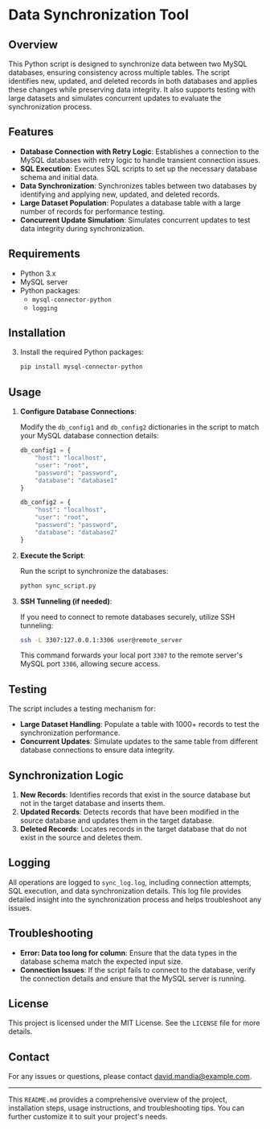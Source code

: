 
# Data Synchronization Tool

## Overview

This Python script is designed to synchronize data between two MySQL databases, ensuring consistency across multiple tables. The script identifies new, updated, and deleted records in both databases and applies these changes while preserving data integrity. It also supports testing with large datasets and simulates concurrent updates to evaluate the synchronization process.

## Features

- **Database Connection with Retry Logic**: Establishes a connection to the MySQL databases with retry logic to handle transient connection issues.
- **SQL Execution**: Executes SQL scripts to set up the necessary database schema and initial data.
- **Data Synchronization**: Synchronizes tables between two databases by identifying and applying new, updated, and deleted records.
- **Large Dataset Population**: Populates a database table with a large number of records for performance testing.
- **Concurrent Update Simulation**: Simulates concurrent updates to test data integrity during synchronization.

## Requirements

- Python 3.x
- MySQL server
- Python packages:
  - `mysql-connector-python`
  - `logging`

## Installation
  
3. Install the required Python packages:
    ```bash
    pip install mysql-connector-python
    ```

## Usage

1. **Configure Database Connections**:

   Modify the `db_config1` and `db_config2` dictionaries in the script to match your MySQL database connection details:

    ```python
    db_config1 = {
        "host": "localhost",
        "user": "root",
        "password": "password",
        "database": "database1"
    }

    db_config2 = {
        "host": "localhost",
        "user": "root",
        "password": "password",
        "database": "database2"
    }
    ```

2. **Execute the Script**:

    Run the script to synchronize the databases:

    ```bash
    python sync_script.py
    ```

3. **SSH Tunneling (if needed)**:

    If you need to connect to remote databases securely, utilize SSH tunneling:

    ```bash
    ssh -L 3307:127.0.0.1:3306 user@remote_server
    ```

    This command forwards your local port `3307` to the remote server's MySQL port `3306`, allowing secure access.

## Testing

The script includes a testing mechanism for:

- **Large Dataset Handling**: Populate a table with 1000+ records to test the synchronization performance.
- **Concurrent Updates**: Simulate updates to the same table from different database connections to ensure data integrity.

## Synchronization Logic

1. **New Records**: Identifies records that exist in the source database but not in the target database and inserts them.
2. **Updated Records**: Detects records that have been modified in the source database and updates them in the target database.
3. **Deleted Records**: Locates records in the target database that do not exist in the source and deletes them.

## Logging

All operations are logged to `sync_log.log`, including connection attempts, SQL execution, and data synchronization details. This log file provides detailed insight into the synchronization process and helps troubleshoot any issues.

## Troubleshooting

- **Error: Data too long for column**: Ensure that the data types in the database schema match the expected input size.
- **Connection Issues**: If the script fails to connect to the database, verify the connection details and ensure that the MySQL server is running.

## License

This project is licensed under the MIT License. See the `LICENSE` file for more details.

## Contact

For any issues or questions, please contact [david.mandia@example.com](mailto:david.mandia@example.com).

---

This `README.md` provides a comprehensive overview of the project, installation steps, usage instructions, and troubleshooting tips. You can further customize it to suit your project's needs.
